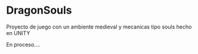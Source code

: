 # DragonSouls
Proyecto de juego con un ambiente medieval y mecanicas tipo souls hecho en UNITY


En proceso....
